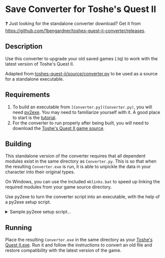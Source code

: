 # Save Converter for Toshe's Quest II

❓ Just looking for the standalone converter download? Get it from https://github.com/1bengardner/toshes-quest-ii-converter/releases.

## Description

Use this converter to upgrade your old saved games (.tq) to work with the latest version of Toshe's Quest II.

Adapted from [toshes-quest-ii/source/converter.py](https://github.com/1bengardner/toshes-quest-ii/blob/master/source/converter.py) to be used as a source for a standalone executable.

## Requirements

1. To build an executable from `[Converter.py](Converter.py)`, you will need [py2exe](https://www.py2exe.org/). You may need to familiarize yourself with it. A good place to start is the [tutorial](https://www.py2exe.org/index.cgi/Tutorial).
1. For the converter to run properly after being built, you will need to download the [Toshe's Quest II game source](https://github.com/1bengardner/toshes-quest-ii/tree/master/source).

## Building

This standalone version of the converter requires that all dependent modules exist in the same directory as `Converter.py`. This is so that when the resulting `Converter.exe` is run, it is able to unpickle the data in your character into their original types.

On Windows, you can use the included `mklinks.bat` to speed up linking the required modules from your game source directory.

Use py2exe to turn the converter script into an executable, with the help of a py2exe setup script.

<details>

<summary>Sample py2exe setup script...</summary>

The following script will build an executable from this source.

Adapted from https://www.pygame.org/wiki/Pygame2exe.

```python
try:
    from distutils.core import setup
    import py2exe
    import glob, fnmatch
    import sys, os, shutil
    import operator
except ImportError, message:
    raise SystemExit,  "Unable to load module. %s" % message

class BuildExe:
    def __init__(self):
        #Name of starting .py
        self.script = "directory-to/Converter.py"

        #Name of program
        self.project_name = "Save converter for Toshe's Quest II"

        #Version of program
        self.project_version = "1.0.0"

        #Auhor of program
        self.author_name = "Ben Gardner"
        self.copyright = "(c) 2023 Ben Gardner"

        #Icon file
        self.icon_file = "your-icon.ico"
        
        #DLL Excludes
        self.exclude_dll = ['w9xpopen.exe']

        #Zip file name (None will bundle files in exe instead of zip file)
        self.zipfile_name = None

        #Dist directory
        self.dist_dir ='dist'

    def run(self):
        if os.path.isdir(self.dist_dir): #Erase previous destination dir
            shutil.rmtree(self.dist_dir)
        
        setup(
            version = self.project_version,
            name = self.project_name,
            author = self.author_name,

            # targets to build
            console = [{
                'script': self.script,
                'icon_resources': [(0, self.icon_file)],
                'copyright': self.copyright
            }],
            options = {'py2exe': {
                'bundle_files': 1,
                'dll_excludes': self.exclude_dll,
            }},
            zipfile = self.zipfile_name,
            dist_dir = self.dist_dir
            )
        
        if os.path.isdir('build'): #Clean up build dir
            shutil.rmtree('build')

if __name__ == '__main__':
    if operator.lt(len(sys.argv), 2):
        sys.argv.append('py2exe')
    BuildExe().run() #Run generation
    raw_input("Press any key to continue") #Pause to let user see that things ends
```

</details>

## Running

Place the resulting `Converter.exe` in the same directory as your [Toshe's Quest II.exe](https://github.com/1bengardner/toshes-quest-ii/releases). Run it and follow the instructions to convert an old file and restore compatibility with the latest version of the game.
